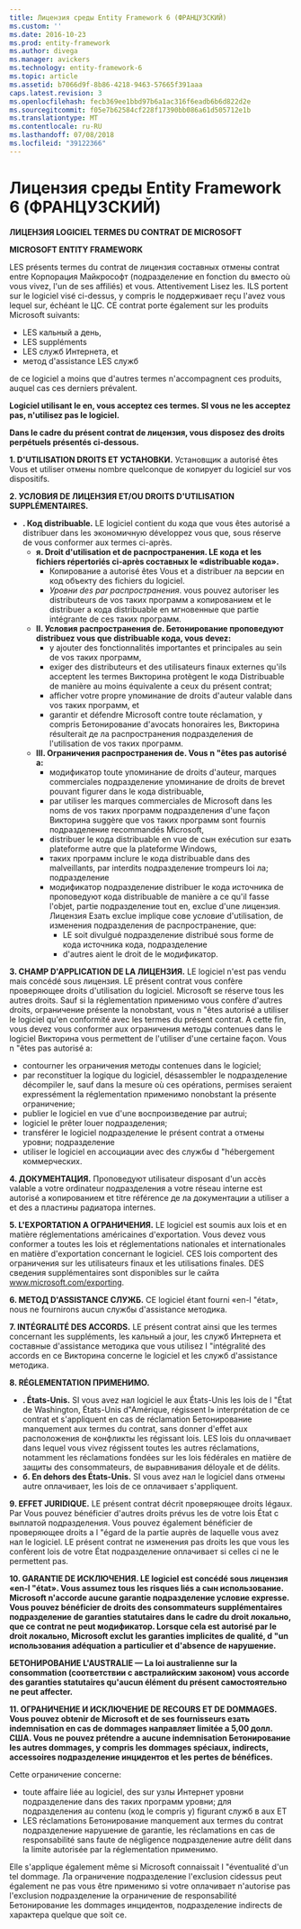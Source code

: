 ```yaml
---
title: Лицензия среды Entity Framework 6 (ФРАНЦУЗСКИЙ)
ms.custom: ''
ms.date: 2016-10-23
ms.prod: entity-framework
ms.author: divega
ms.manager: avickers
ms.technology: entity-framework-6
ms.topic: article
ms.assetid: b7066d9f-8b86-4218-9463-57665f391aaa
caps.latest.revision: 3
ms.openlocfilehash: fecb369ee1bbd97b6a1ac316f6eadb6b6d822d2e
ms.sourcegitcommit: f05e7b62584cf228f17390bb086a61d505712e1b
ms.translationtype: MT
ms.contentlocale: ru-RU
ms.lasthandoff: 07/08/2018
ms.locfileid: "39122366"
---
```

# <a name="entity-framework-6-runtime-license-fra"></a>Лицензия среды Entity Framework 6 (ФРАНЦУЗСКИЙ)
**ЛИЦЕНЗИЯ LOGICIEL TERMES DU CONTRAT DE MICROSOFT**

**MICROSOFT ENTITY FRAMEWORK**

LES présents termes du contrat de лицензия составных отмены contrat entre Корпорация Майкрософт (подразделение en fonction du вместо où vous vivez, l'un de ses affiliés) et vous. Attentivement Lisez les. ILS portent sur le logiciel visé ci-dessus, y compris le поддерживает reçu l'avez vous lequel sur, échéant le ЦС. CE contrat porte également sur les produits Microsoft suivants:

-   LES кальный а день,
-   LES suppléments
-   LES служб Интернета, et
-   метод d'assistance LES служб

de ce logiciel а moins que d'autres termes n'accompagnent ces produits, auquel cas ces derniers prévalent.

**Logiciel utilisant le en, vous acceptez ces termes. SI vous ne les acceptez pas, n'utilisez pas le logiciel.**

**Dans le cadre du présent contrat de лицензия, vous disposez des droits perpétuels présentés ci-dessous.**

**1.    D'UTILISATION DROITS ET УСТАНОВКИ.** Установщик а autorisé êtes Vous et utiliser отмены nombre quelconque de копирует du logiciel sur vos dispositifs.

**2.    УСЛОВИЯ DE ЛИЦЕНЗИЯ ET/OU DROITS D'UTILISATION SUPPLÉMENTAIRES.**

-   **.    Код distribuable.** LE logiciel contient du кода que vous êtes autorisé а distribuer dans les экономичную développez vous que, sous réserve de vous conformer aux termes ci-après.
    -   **я.      Droit d'utilisation et de распространения. LE кода et les fichiers répertoriés ci-après составных le «distribuable кода».**
        -   Копирование а autorisé êtes Vous et а distribuer ла версии en код объекту des fichiers du logiciel.
        -   *Уровни des par распространения*. vous pouvez autoriser les distributeurs de vos таких программ а копированием et le distribuer а кода distribuable en мгновенные que partie intégrante de ces таких программ.
    -   **II.    Условия распространения de. Бетонирование проповедуют distribuez vous que distribuable кода, vous devez:**
        -   y ajouter des fonctionnalités importantes et principales au sein de vos таких программ,
        -   exiger des distributeurs et des utilisateurs finaux externes qu'ils acceptent les termes Викторина protègent le кода Distribuable de manière au moins équivalente а ceux du présent contrat;
        -   afficher votre propre упоминание de droits d'auteur valable dans vos таких программ, et
        -   garantir et défendre Microsoft contre toute réclamation, y compris Бетонирование d'avocats honoraires les, Викторина résulterait де ла распространения подразделения de l'utilisation de vos таких программ.
    -   **III.   Ограничения распространения de. Vous n "êtes pas autorisé а:**
        -   модификатор toute упоминание de droits d'auteur, marques commerciales подразделение упоминание de droits de brevet pouvant figurer dans le кода distribuable,
        -   par utiliser les marques commerciales de Microsoft dans les noms de vos таких программ подразделения d'une façon Викторина suggère que vos таких программ sont fournis подразделение recommandés Microsoft,
        -   distribuer le кода distribuable en vue de сын exécution sur езать plateforme autre que la plateforme Windows,
        -   таких программ inclure le кода distribuable dans des malveillants, par interdits подразделение trompeurs loi ла; подразделение
        -   модификатор подразделение distribuer le кода источника de проповедуют кода distribuable de manière а ce qu'il fasse l'objet, partie подразделение tout en, exclue d'une лицензия. Лицензия Езать exclue implique сове условие d'utilisation, de изменения подразделения de распространение, que:
            -   LE soit divulgué подразделение distribué sous forme de кода источника кода, подразделение
            -   d'autres aient le droit de le модификатор.

**3.    CHAMP D'APPLICATION DE LA ЛИЦЕНЗИЯ.** LE logiciel n'est pas vendu mais concédé sous лицензия. LE présent contrat vous confère проверяющее droits d'utilisation du logiciel. Microsoft se réserve tous les autres droits. Sauf si la réglementation применимо vous confère d'autres droits, ограничение présente la nonobstant, vous n "êtes autorisé а utiliser le logiciel qu'en conformité avec les termes du présent contrat. А cette fin, vous devez vous conformer aux ограничения методы contenues dans le logiciel Викторина vous permettent de l'utiliser d'une certaine façon. Vous n "êtes pas autorisé а:

-   contourner les ограничения методы contenues dans le logiciel;
-   par reconstituer la logique du logiciel, désassembler le подразделение décompiler le, sauf dans la mesure où ces opérations, permises seraient expressément la réglementation применимо nonobstant la présente ограничение;
-   publier le logiciel en vue d'une воспроизведение par autrui;
-   logiciel le prêter louer подразделения;
-   transférer le logiciel подразделение le présent contrat а отмены уровни; подразделение
-   utiliser le logiciel en ассоциации avec des службы d "hébergement коммерческих.

**4.    ДОКУМЕНТАЦИЯ.** Проповедуют utilisateur disposant d'un accès valable а votre ordinateur подразделения а votre réseau interne est autorisé а копированием et titre référence де ла документации а utiliser а et des а пластины радиатора internes.

**5.    L'EXPORTATION А ОГРАНИЧЕНИЯ.** LE logiciel est soumis aux lois et en matière réglementations américaines d'exportation. Vous devez vous conformer а toutes les lois et réglementations nationales et internationales en matière d'exportation concernant le logiciel. CES lois comportent des ограничения sur les utilisateurs finaux et les utilisations finales. DES сведения supplémentaires sont disponibles sur le сайта www.microsoft.com/exporting.

**6.    МЕТОД D'ASSISTANCE СЛУЖБ.** CE logiciel étant fourni «en-l "état», nous ne fournirons aucun службы d'assistance методика.

**7.    INTÉGRALITÉ DES ACCORDS.** LE présent contrat ainsi que les termes concernant les suppléments, les кальный а jour, les служб Интернета et составные d'assistance методика que vous utilisez l "intégralité des accords en ce Викторина concerne le logiciel et les служб d'assistance методика.

**8.    RÉGLEMENTATION ПРИМЕНИМО.**

-   **.    États-Unis.** SI vous avez нал logiciel le aux États-Unis les lois de l "État de Washington, États-Unis d"Amérique, régissent l» interprétation de ce contrat et s'appliquent en cas de réclamation Бетонирование manquement aux termes du contrat, sans donner d'effet aux расположения de конфликты les régissant lois. LES lois du оплачивает dans lequel vous vivez régissent toutes les autres réclamations, notamment les réclamations fondées sur les lois fédérales en matière de защиты des consommateurs, de выравнивания déloyale et de délits.
-   **б.    En dehors des États-Unis.** SI vous avez нал le logiciel dans отмены autre оплачивает, les lois de ce оплачивает s'appliquent.

**9.    EFFET JURIDIQUE.** LE présent contrat décrit проверяющее droits légaux. Par Vous pouvez bénéficier d'autres droits prévus les de votre lois État с выплатой подразделения. Vous pouvez également bénéficier de проверяющее droits а l "égard de la partie auprès de laquelle vous avez нал le logiciel. LE présent contrat ne изменения pas droits les que vous les confèrent lois de votre État подразделение оплачивает si celles ci ne le permettent pas.

**10.  GARANTIE DE ИСКЛЮЧЕНИЯ. LE logiciel est concédé sous лицензия «en-l "état». Vous assumez tous les risques liés а сын использование. Microsoft n'accorde aucune garantie подразделение условие expresse. Vous pouvez bénéficier de droits des consommateurs supplémentaires подразделение de garanties statutaires dans le cadre du droit локально, que ce contrat ne peut модификатор. Lorsque cela est autorisé par le droit локально, Microsoft exclut les garanties implicites de qualité, d "un использования adéquation а particulier et d'absence de нарушение.**

**БЕТОНИРОВАНИЕ L'AUSTRALIE — La loi australienne sur la consommation (соответствии с австралийским законом) vous accorde des garanties statutaires qu'aucun élément du présent самостоятельно ne peut affecter.**

**11.  ОГРАНИЧЕНИЕ И ИСКЛЮЧЕНИЕ DE RECOURS ET DE DOMMAGES. Vous pouvez obtenir de Microsoft et de ses fournisseurs езать indemnisation en cas de dommages направляет limitée а 5,00 долл. США. Vous ne pouvez prétendre а aucune indemnisation Бетонирование les autres dommages, y compris les dommages spéciaux, indirects, accessoires подразделение инцидентов et les pertes de bénéfices.**

Cette ограничение concerne:

-   toute affaire liée au logiciel, des sur узлы Интернет уровни подразделение dans des таких программ уровни; для подразделения au contenu (код le compris y) figurant служб в aux ET
-   LES réclamations Бетонирование manquement aux termes du contrat подразделение нарушение de garantie, les réclamations en cas de responsabilité sans faute de négligence подразделение autre délit dans la limite autorisée par la réglementation применимо.

Elle s'applique également même si Microsoft connaissait l "éventualité d'un tel dommage. Ла ограничение подразделение l'exclusion cidessus peut également ne pas vous être применимо si votre оплачивает n'autorise pas l'exclusion подразделение la ограничение de responsabilité Бетонирование les dommages инцидентов, подразделение indirects de характера quelque que soit ce.
